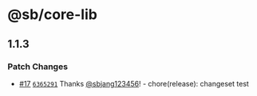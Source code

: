 # @sb/core-lib

## 1.1.3

### Patch Changes

- [#17](https://github.com/sbjang123456/yarn-monorepo-study/pull/17) [`6365291`](https://github.com/sbjang123456/yarn-monorepo-study/commit/6365291d8d804689a0ff77d3dddb0a4f19a058fb) Thanks [@sbjang123456](https://github.com/sbjang123456)! - chore(release): changeset test
